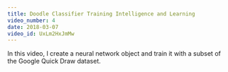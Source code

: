 ```yaml
---
title: Doodle Classifier Training Intelligence and Learning
video_number: 4
date: 2018-03-07
video_id: UxLm2HxJmMw
---
```

In this video, I create a neural network object and train it with a subset of the Google Quick Draw dataset.
